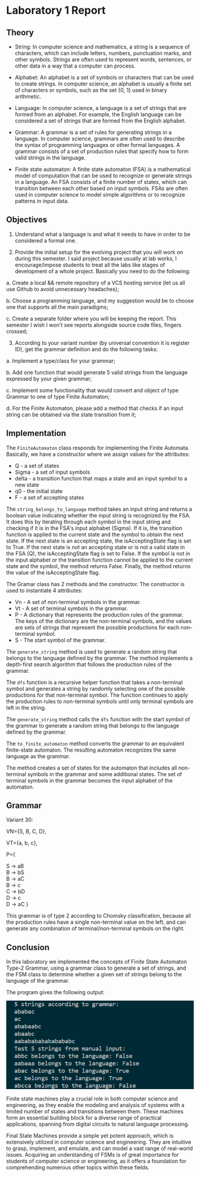 # Laboratory 1 Report

## Theory

- String: In computer science and mathematics, a string is a sequence of characters, which can include letters, numbers, punctuation marks, and other symbols. Strings are often used to represent words, sentences, or other data in a way that a computer can process.

- Alphabet: An alphabet is a set of symbols or characters that can be used to create strings. In computer science, an alphabet is usually a finite set of characters or symbols, such as the set {0, 1} used in binary arithmetic.

- Language: In computer science, a language is a set of strings that are formed from an alphabet. For example, the English language can be considered a set of strings that are formed from the English alphabet.

- Grammar: A grammar is a set of rules for generating strings in a language. In computer science, grammars are often used to describe the syntax of programming languages or other formal languages. A grammar consists of a set of production rules that specify how to form valid strings in the language.

- Finite state automaton: A finite state automaton (FSA) is a mathematical model of computation that can be used to recognize or generate strings in a language. An FSA consists of a finite number of states, which can transition between each other based on input symbols. FSAs are often used in computer science to model simple algorithms or to recognize patterns in input data.

## Objectives

1. Understand what a language is and what it needs to have in order to be considered a formal one.

2. Provide the initial setup for the evolving project that you will work on during this semester. I said project because usually at lab works, I encourage/impose students to treat all the labs like stages of development of a whole project. Basically you need to do the following:

a. Create a local && remote repository of a VCS hosting service (let us all use Github to avoid unnecessary headaches);

b. Choose a programming language, and my suggestion would be to choose one that supports all the main paradigms;

c. Create a separate folder where you will be keeping the report. This semester I wish I won't see reports alongside source code files, fingers crossed;

3. According to your variant number (by universal convention it is register ID), get the grammar definition and do the following tasks:

a. Implement a type/class for your grammar;

b. Add one function that would generate 5 valid strings from the language expressed by your given grammar;

c. Implement some functionality that would convert and object of type Grammar to one of type Finite Automaton;

d. For the Finite Automaton, please add a method that checks if an input string can be obtained via the state transition from it;

## Implementation

The `FiniteAutomaton` class responds for implementing the Finite Automata. Basically, we have a constructor where we assign values for the attributes:

- Q - a set of states
- Sigma - a set of input symbols
- delta - a transition function that maps a state and an input symbol to a new state
- q0 - the initial state
- F - a set of accepting states

The `string_belongs_to_language` method takes an input string and returns a boolean value indicating whether the input string is recognized by the FSA. It does this by iterating through each symbol in the input string and checking if it is in the FSA's input alphabet (Sigma). If it is, the transition function is applied to the current state and the symbol to obtain the next state. If the next state is an accepting state, the isAcceptingState flag is set to True. If the next state is not an accepting state or is not a valid state in the FSA (Q), the isAcceptingState flag is set to False. If the symbol is not in the input alphabet or the transition function cannot be applied to the current state and the symbol, the method returns False. Finally, the method returns the value of the isAcceptingState flag.

The Gramar class has 2 methods and the constructor. The constructor is used to instantiate 4 attributes:

- Vn - A set of non-terminal symbols in the grammar.
- Vt - A set of terminal symbols in the grammar.
- P - A dictionary that represents the production rules of the grammar. The keys of the dictionary are the non-terminal symbols, and the values are sets of strings that represent the possible productions for each non-terminal symbol.
- S - The start symbol of the grammar.

The `generate_string` method is used to generate a random string that belongs to the language defined by the grammar. The method implements a depth-first search algorithm that follows the production rules of the grammar.

The `dfs` function is a recursive helper function that takes a non-terminal symbol and generates a string by randomly selecting one of the possible productions for that non-terminal symbol. The function continues to apply the production rules to non-terminal symbols until only terminal symbols are left in the string.

The `generate_string` method calls the `dfs` function with the start symbol of the grammar to generate a random string that belongs to the language defined by the grammar.

The `to_finite_automaton` method converts the grammar to an equivalent finite-state automaton. The resulting automaton recognizes the same language as the grammar.

The method creates a set of states for the automaton that includes all non-terminal symbols in the grammar and some additional states. The set of terminal symbols in the grammar becomes the input alphabet of the automaton.

## Grammar

Variant 30:

VN={S, B, C, D},

VT={a, b, c},

P={

S → aB  
 B → bS  
 B → aC  
 B → c  
 C → bD  
 D → c  
 D → aC
}

This grammar is of type 2 according to Chomsky classification, because all the production rules have a single non-terminal value on the left, and can generate any combination of terminal/non-terminal symbols on the right.

## Conclusion

In this laboratory we implemented the concepts of Finite State Automaton Type-2 Grammar, using a grammar class to generate a set of strings, and the FSM class to determine whether a given set of strings belong to the language of the grammar.

The program gives the following output:

![Image](img/outputLab1.png)

Finite state machines play a crucial role in both computer science and engineering, as they enable the modeling and analysis of systems with a limited number of states and transitions between them. These machines form an essential building block for a diverse range of practical applications, spanning from digital circuits to natural language processing.

Final State Machines provide a simple yet potent approach, which is extensively utilized in computer science and engineering. They are intuitive to grasp, implement, and emulate, and can model a vast range of real-world issues. Acquiring an understanding of FSMs is of great importance for students of computer science or engineering, as it offers a foundation for comprehending numerous other topics within these fields.

